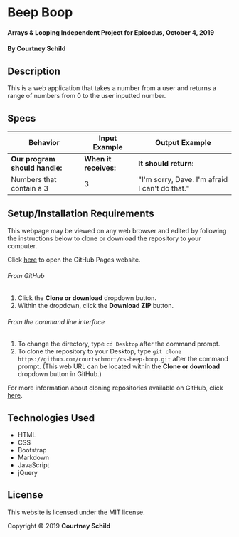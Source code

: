 # Beep Boop

#### Arrays & Looping Independent Project for Epicodus, October 4, 2019

#### By Courtney Schild

## Description

This is a web application that takes a number from a user and returns a range of numbers from 0 to the user inputted number.

## Specs
| Behavior     | Input Example | Output Example |
| ----------- | ----------- | ----------- |
| **Our program should handle:** | **When it receives:** | **It should return:** |
| Numbers that contain a 3 | 3 | "I'm sorry, Dave. I'm afraid I can't do that." |

## Setup/Installation Requirements

This webpage may be viewed on any web browser and edited by following the instructions below to clone or download the repository to your computer.

Click [here](https://courtschmort.github.io/cs-beep-boop/) to open the GitHub Pages website.

###### From GitHub
1. Click the **Clone or download** dropdown button.
2. Within the dropdown, click the **Download ZIP** button.

###### From the command line interface
1. To change the directory, type `cd Desktop` after the command prompt.
2. To clone the repository to your Desktop, type `git clone https://github.com/courtschmort/cs-beep-boop.git` after the command prompt. (This web URL can be located within the **Clone or download** dropdown button in GitHub.)

For more information about cloning repositories available on GitHub, click [here](https://help.github.com/en/articles/which-remote-url-should-i-use).

<!--
## Known Bugs

{Are there issues that have not yet been resolved that you want to let users know you know? Outline any issues that would impact use of your application. Share any workarounds that are in place.}

## Support and contact details

{Let people know what to do if they run into any issues or have questions, ideas or concerns. Encourage them to contact you or make a contribution to the code.}
-->

## Technologies Used

* HTML
* CSS
* Bootstrap
* Markdown
* JavaScript
* jQuery

## License

This website is licensed under the MIT license.

Copyright &copy; 2019 **Courtney Schild**
